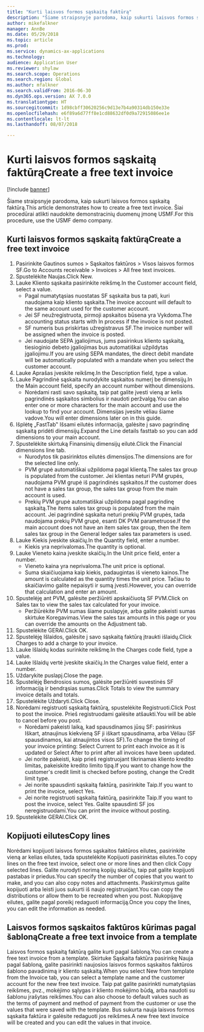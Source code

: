 ```yaml
--- 
title: "Kurti laisvos formos sąskaitą faktūrą"
description: "Šiame straipsnyje parodoma, kaip sukurti laisvos formos sąskaitą faktūrą."
author: mikefalkner
manager: AnnBe
ms.date: 05/29/2018
ms.topic: article
ms.prod: 
ms.service: dynamics-ax-applications
ms.technology: 
audience: Application User
ms.reviewer: shylaw
ms.search.scope: Operations
ms.search.region: Global
ms.author: mfalkner
ms.search.validFrom: 2016-06-30
ms.dyn365.ops.version: AX 7.0.0
ms.translationtype: HT
ms.sourcegitcommit: 1d98cbff30620256c9d13e7b4a90314db150e33e
ms.openlocfilehash: e6f89a6d77ff8e1cd88632df0d9a72915086ee1e
ms.contentlocale: lt-lt
ms.lasthandoff: 08/07/2018

---
```


# <a name="create-a-free-text-invoice"></a><span data-ttu-id="1d502-103">Kurti laisvos formos sąskaitą faktūrą</span><span class="sxs-lookup"><span data-stu-id="1d502-103">Create a free text invoice</span></span>

[!include [banner](../includes/banner.md)]

<span data-ttu-id="1d502-104">Šiame straipsnyje parodoma, kaip sukurti laisvos formos sąskaitą faktūrą.</span><span class="sxs-lookup"><span data-stu-id="1d502-104">This article demonstrates how to create a free text invoice.</span></span> <span data-ttu-id="1d502-105">Šiai procedūrai atlikti naudokite demonstracinių duomenų įmonę USMF.</span><span class="sxs-lookup"><span data-stu-id="1d502-105">For this procedure, use the USMF demo company.</span></span>

## <a name="create-a-free-text-invoice"></a><span data-ttu-id="1d502-106">Kurti laisvos formos sąskaitą faktūrą</span><span class="sxs-lookup"><span data-stu-id="1d502-106">Create a free text invoice</span></span>

1. <span data-ttu-id="1d502-107">Pasirinkite Gautinos sumos > Sąskaitos faktūros > Visos laisvos formos SF.</span><span class="sxs-lookup"><span data-stu-id="1d502-107">Go to Accounts receivable > Invoices > All free text invoices.</span></span>
2. <span data-ttu-id="1d502-108">Spustelėkite Naujas.</span><span class="sxs-lookup"><span data-stu-id="1d502-108">Click New.</span></span>
3. <span data-ttu-id="1d502-109">Lauke Kliento sąskaita pasirinkite reikšmę.</span><span class="sxs-lookup"><span data-stu-id="1d502-109">In the Customer account field, select a value.</span></span>
    * <span data-ttu-id="1d502-110">Pagal numatytąsias nuostatas SF sąskaita bus ta pati, kuri naudojama kaip kliento sąskaita.</span><span class="sxs-lookup"><span data-stu-id="1d502-110">The invoice account will default to the same account used for the customer account.</span></span>   
    * <span data-ttu-id="1d502-111">Jei SF neužregistruota, pirmoji apskaitos būsena yra Vykdoma.</span><span class="sxs-lookup"><span data-stu-id="1d502-111">The accounting status starts with In process if the invoice is not posted.</span></span>   
    * <span data-ttu-id="1d502-112">SF numeris bus priskirtas užregistravus SF.</span><span class="sxs-lookup"><span data-stu-id="1d502-112">The invoice number will be assigned when the invoice is posted.</span></span>  
    * <span data-ttu-id="1d502-113">Jei naudojate SEPA įgaliojimus, jums pasirinkus kliento sąskaitą, tiesioginio debeto įgaliojimas bus automatiškai užpildytas įgaliojimu.</span><span class="sxs-lookup"><span data-stu-id="1d502-113">If you are using SEPA mandates, the direct debit mandate will be automatically populated with a mandate when you select the customer account.</span></span>  
4. <span data-ttu-id="1d502-114">Lauke Aprašas įveskite reikšmę.</span><span class="sxs-lookup"><span data-stu-id="1d502-114">In the Description field, type a value.</span></span>
5. <span data-ttu-id="1d502-115">Lauke Pagrindinė sąskaita nurodykite sąskaitos numerį be dimensijų.</span><span class="sxs-lookup"><span data-stu-id="1d502-115">In the Main account field, specify an account number without dimensions.</span></span>
    * <span data-ttu-id="1d502-116">Norėdami rasti savo sąskaitą, taip pat galite įvesti vieną ar kelis pagrindinės sąskaitos simbolius ir naudoti peržvalgą.</span><span class="sxs-lookup"><span data-stu-id="1d502-116">You can also enter one or more characters for the main account and use the lookup to find your account.</span></span> <span data-ttu-id="1d502-117">Dimensijas įvesite vėliau šiame vadove.</span><span class="sxs-lookup"><span data-stu-id="1d502-117">You will enter dimensions later on in this guide.</span></span>  
6. <span data-ttu-id="1d502-118">Išplėtę „FastTab‟ Išsami eilutės informacija, galėsite į savo pagrindinę sąskaitą pridėti dimensijų.</span><span class="sxs-lookup"><span data-stu-id="1d502-118">Expand the Line details fasttab so you can add dimensions to your main account.</span></span>
7. <span data-ttu-id="1d502-119">Spustelėkite skirtuką Finansinių dimensijų eilutė.</span><span class="sxs-lookup"><span data-stu-id="1d502-119">Click the Financial dimensions line tab.</span></span>
    * <span data-ttu-id="1d502-120">Nurodytos tik pasirinktos eilutės dimensijos.</span><span class="sxs-lookup"><span data-stu-id="1d502-120">The dimensions are for the selected line only.</span></span>    
    * <span data-ttu-id="1d502-121">PVM grupė automatiškai užpildoma pagal klientą.</span><span class="sxs-lookup"><span data-stu-id="1d502-121">The sales tax group is populated from the customer.</span></span> <span data-ttu-id="1d502-122">Jei klientas neturi PVM grupės, naudojama PVM grupė iš pagrindinės sąskaitos.</span><span class="sxs-lookup"><span data-stu-id="1d502-122">If the customer does not have a sales tax group, the sales tax group from the main account is used.</span></span>  
    * <span data-ttu-id="1d502-123">Prekių PVM grupė automatiškai užpildoma pagal pagrindinę sąskaitą.</span><span class="sxs-lookup"><span data-stu-id="1d502-123">The items sales tax group is populated from the main account.</span></span> <span data-ttu-id="1d502-124">Jei pagrindinė sąskaita neturi prekių PVM grupės, tada naudojama prekių PVM grupė, esanti DK PVM parametruose.</span><span class="sxs-lookup"><span data-stu-id="1d502-124">If the main account does not have an item sales tax group, then the item sales tax group in the General ledger sales tax parameters is used.</span></span>    
8. <span data-ttu-id="1d502-125">Lauke Kiekis įveskite skaičių.</span><span class="sxs-lookup"><span data-stu-id="1d502-125">In the Quantity field, enter a number.</span></span>
    * <span data-ttu-id="1d502-126">Kiekis yra neprivalomas.</span><span class="sxs-lookup"><span data-stu-id="1d502-126">The quantity is optional.</span></span>  
9. <span data-ttu-id="1d502-127">Lauke Vieneto kaina įveskite skaičių.</span><span class="sxs-lookup"><span data-stu-id="1d502-127">In the Unit price field, enter a number.</span></span>
    * <span data-ttu-id="1d502-128">Vieneto kaina yra neprivaloma.</span><span class="sxs-lookup"><span data-stu-id="1d502-128">The unit price is optional.</span></span>  
    * <span data-ttu-id="1d502-129">Suma skaičiuojama kaip kiekis, padaugintas iš vieneto kainos.</span><span class="sxs-lookup"><span data-stu-id="1d502-129">The amount is calculated as the quantity times the unit price.</span></span> <span data-ttu-id="1d502-130">Tačiau to skaičiavimo galite nepaisyti ir sumą įvesti.</span><span class="sxs-lookup"><span data-stu-id="1d502-130">However, you can override that calculation and enter an amount.</span></span>  
10. <span data-ttu-id="1d502-131">Spustelėję ant PVM, galėsite peržiūrėti apskaičiuotą SF PVM.</span><span class="sxs-lookup"><span data-stu-id="1d502-131">Click on Sales tax to view the sales tax calculated for your invoice.</span></span>
    * <span data-ttu-id="1d502-132">Peržiūrėkite PVM sumas šiame puslapyje, arba galite pakeisti sumas skirtuke Koregavimas.</span><span class="sxs-lookup"><span data-stu-id="1d502-132">View the sales tax amounts in this page or you can override the amounts on the Adjustment tab.</span></span>  
11. <span data-ttu-id="1d502-133">Spustelėkite GERAI.</span><span class="sxs-lookup"><span data-stu-id="1d502-133">Click OK.</span></span>
12. <span data-ttu-id="1d502-134">Spustelėję Išlaidos, galėsite į savo sąskaitą faktūrą įtraukti išlaidų.</span><span class="sxs-lookup"><span data-stu-id="1d502-134">Click Charges to add a charge to your invoice.</span></span> 
13. <span data-ttu-id="1d502-135">Lauke Išlaidų kodas surinkite reikšmę.</span><span class="sxs-lookup"><span data-stu-id="1d502-135">In the Charges code field, type a value.</span></span>
14. <span data-ttu-id="1d502-136">Lauke Išlaidų vertė įveskite skaičių.</span><span class="sxs-lookup"><span data-stu-id="1d502-136">In the Charges value field, enter a number.</span></span>
15. <span data-ttu-id="1d502-137">Uždarykite puslapį.</span><span class="sxs-lookup"><span data-stu-id="1d502-137">Close the page.</span></span>
16. <span data-ttu-id="1d502-138">Spustelėję Bendrosios sumos, galėsite peržiūrėti suvestinės SF informaciją ir bendrąsias sumas.</span><span class="sxs-lookup"><span data-stu-id="1d502-138">Click Totals to view the summary invoice details and totals.</span></span>
17. <span data-ttu-id="1d502-139">Spustelėkite Uždaryti.</span><span class="sxs-lookup"><span data-stu-id="1d502-139">Click Close.</span></span>
18. <span data-ttu-id="1d502-140">Norėdami registruoti sąskaitą faktūrą, spustelėkite Registruoti.</span><span class="sxs-lookup"><span data-stu-id="1d502-140">Click Post to post the invoice.</span></span> <span data-ttu-id="1d502-141">Prieš registruodami galėsite atšaukti.</span><span class="sxs-lookup"><span data-stu-id="1d502-141">You will be able to cancel before you post.</span></span>
    * <span data-ttu-id="1d502-142">Norėdami pakeisti laiką, kad spausdinamos jūsų SF: pasirinkus Iškart, atnaujinus kiekvieną SF ji iškart spausdinama, arba Vėliau (SF spausdinamos, kai atnaujintos visos SF).</span><span class="sxs-lookup"><span data-stu-id="1d502-142">To change the timing of your invoice printing:  Select Current to print each invoice as it is updated   or  Select After to print after all invoices have been updated.</span></span>  
    * <span data-ttu-id="1d502-143">Jei norite pakeisti, kaip prieš registruojant tikrinamas kliento kredito limitas, pakeiskite kredito limito tipą.</span><span class="sxs-lookup"><span data-stu-id="1d502-143">If you want to change how the customer's credit limit is checked before posting, change the Credit limit type.</span></span>  
    * <span data-ttu-id="1d502-144">Jei norite spausdinti sąskaitą faktūrą, pasirinkite Taip.</span><span class="sxs-lookup"><span data-stu-id="1d502-144">If you want to print the invoice, select Yes.</span></span>  
    * <span data-ttu-id="1d502-145">Jei norite registruoti sąskaitą faktūrą, pasirinkite Taip.</span><span class="sxs-lookup"><span data-stu-id="1d502-145">If you want to post the invoice, select Yes.</span></span> <span data-ttu-id="1d502-146">Galite spausdinti SF jos neregistruodami.</span><span class="sxs-lookup"><span data-stu-id="1d502-146">You can print the invoice without posting.</span></span>  
19. <span data-ttu-id="1d502-147">Spustelėkite GERAI.</span><span class="sxs-lookup"><span data-stu-id="1d502-147">Click OK.</span></span>

## <a name="copy-lines"></a><span data-ttu-id="1d502-148">Kopijuoti eilutes</span><span class="sxs-lookup"><span data-stu-id="1d502-148">Copy lines</span></span>
<span data-ttu-id="1d502-149">Norėdami kopijuoti laisvos formos sąskaitos faktūros eilutes, pasirinkite vieną ar kelias eilutes, tada spustelėkite Kopijuoti pasirinktas eilutes.</span><span class="sxs-lookup"><span data-stu-id="1d502-149">To copy lines on the free text invoice, select one or more lines and then click Copy selected lines.</span></span> <span data-ttu-id="1d502-150">Galite nurodyti norimą kopijų skaičių, taip pat galite kopijuoti pastabas ir priedus.</span><span class="sxs-lookup"><span data-stu-id="1d502-150">You can specify the number of copies that you want to make, and you can also copy notes and attachments.</span></span> <span data-ttu-id="1d502-151">Paskirstymus galite kopijuoti arba leisti juos sukurti iš naujo registruojant.</span><span class="sxs-lookup"><span data-stu-id="1d502-151">You can copy the distributions or allow them to be recreated when you post.</span></span> <span data-ttu-id="1d502-152">Nukopijavę eilutes, galite pagal poreikį redaguoti informaciją.</span><span class="sxs-lookup"><span data-stu-id="1d502-152">Once you copy the lines, you can edit the information as needed.</span></span> 

## <a name="create-a-free-text-invoice-from-a-template"></a><span data-ttu-id="1d502-153">Laisvos formos sąskaitos faktūros kūrimas pagal šabloną</span><span class="sxs-lookup"><span data-stu-id="1d502-153">Create a free text invoice from a template</span></span>
<span data-ttu-id="1d502-154">Laisvos formos sąskaitą faktūrą galite kurti pagal šabloną.</span><span class="sxs-lookup"><span data-stu-id="1d502-154">You can create a free text invoice from a template.</span></span> <span data-ttu-id="1d502-155">Skirtuke Sąskaita faktūra pasirinkę Nauja pagal šabloną, galite pasirinkti naujosios laisvos formos sąskaitos faktūros šablono pavadinimą ir kliento sąskaitą.</span><span class="sxs-lookup"><span data-stu-id="1d502-155">When you select New from template from the Invoice tab, you can select a template name and the customer account for the new free text invoice.</span></span> <span data-ttu-id="1d502-156">Taip pat galite pasirinkti numatytąsias reikšmes, pvz., mokėjimo sąlygas ir kliento mokėjimo būdą, arba naudoti su šablonu įrašytas reikšmes.</span><span class="sxs-lookup"><span data-stu-id="1d502-156">You can also choose to default values such as the terms of payment and method of payment from the customer or use the values that were saved with the template.</span></span> <span data-ttu-id="1d502-157">Bus sukurta nauja laisvos formos sąskaita faktūra ir galėsite redaguoti jos reikšmes.</span><span class="sxs-lookup"><span data-stu-id="1d502-157">A new free text invoice will be created and you can edit the values in that invoice.</span></span> 


